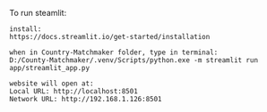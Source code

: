 To run steamlit: 

	install: 
	https://docs.streamlit.io/get-started/installation

	when in Country-Matchmaker folder, type in terminal: 
	D:/County-Matchmaker/.venv/Scripts/python.exe -m streamlit run app/streamlit_app.py
	
	website will open at: 
	Local URL: http://localhost:8501
	Network URL: http://192.168.1.126:8501



